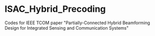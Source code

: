 # ISAC_Hybrid_Precoding
Codes for IEEE TCOM paper "Partially-Connected Hybrid Beamforming Design for Integrated Sensing and Communication Systems"
